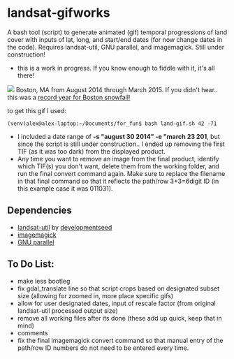 # landsat-gifworks
A bash tool (script) to generate animated (gif) temporal progressions of land cover with inputs of lat, long, and start/end dates (for now change dates in the code). Requires landsat-util, GNU parallel, and imagemagick. Still under construction!

- this is a work in progress. If you know enough to fiddle with it, it's all there!

![](https://farm8.staticflickr.com/7611/16715437298_feb4759969_o.gif)
Boston, MA from August 2014 through March 2015. If you didn't hear.. this was a [record year for Boston snowfall!](http://www.theatlantic.com/photo/2015/02/winter-storms-bury-freeze-northeastern-us/385566/)

to get this gif I used:


    (venv)alex@alex-laptop:~/Documents/for_fun$ bash land-gif.sh 42 -71
    
- I included a date range of **-s "august 30 2014" -e "march 23 201**, but since the script is still under construction.. I ended up removing the first TIF (as it was too dark) from the displayed product.
- Any time you want to remove an image from the final product, identify which TIF(s) you don't want, delete them from the working folder, and run the final convert command again. Make sure to replace the filename in that final command so that it reflects the path/row 3+3=6digit ID (in this example case it was 011031).


Dependencies
-
- [landsat-util](https://github.com/developmentseed/landsat-util) by [developmentseed](https://developmentseed.org/)
- [imagemagick](http://www.imagemagick.org/)
- [GNU parallel](http://www.gnu.org/software/parallel/)


To Do List:
-
- make less bootleg
- fix gdal_translate line so that script crops based on designated subset size (allowing for zoomed in, more place specific gifs)
- allow for user designated dates, input of rescale factor (from original landsat-util processed output size)
- remove all working files after its done (these add up quick, keep that in mind)
- comments
- fix the final imagemagick convert command so that manual entry of the path/row ID numbers do not need to be entered every time.

